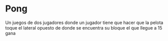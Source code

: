 # Pong
Un juegos de dos jugadores donde un jugador tiene que hacer que la pelota toque el lateral opuesto de donde se encuentra su bloque el que llegue a 15 gana
